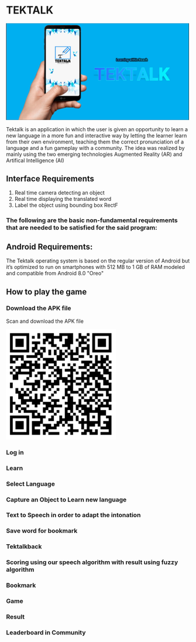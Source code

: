 # TEKTALK

<img src ="sample_images/tektalkimage.png" width = 500>

Tektalk is an application in which the user is given an opportunity to learn a new language in a more fun and interactive way by letting the learner learn from their own environment, teaching them the correct pronunciation of a language and a fun gameplay with a community. The idea was realized by mainly using the two emerging technologies Augmented Reality (AR) and Artifical Intelligence (AI)


## Interface Requirements 

1. Real time camera detecting an object 
2. Real time displaying the translated word
3. Label the object using bounding box RectF

### The following are the basic non-fundamental requirements that are needed to be satisfied for the said program: 


## Android Requirements:
The Tektalk operating system is based on the regular version of Android but it’s optimized to run on smartphones with 512 MB to 1 GB of RAM modeled and compatible from Android 8.0 "Oreo"

## How to play the game
### Download the APK file
Scan and download the APK file 


<img src ="sample_images/TektalkAPK.png" width = 300>




### Log in

### Learn 

### Select Language 

### Capture an Object to Learn new language

### Text to Speech in order to adapt the intonation

### Save word for bookmark

### Tektalkback

### Scoring using our speech algorithm with result using fuzzy algorithm

### Bookmark

### Game

### Result

### Leaderboard in Community






